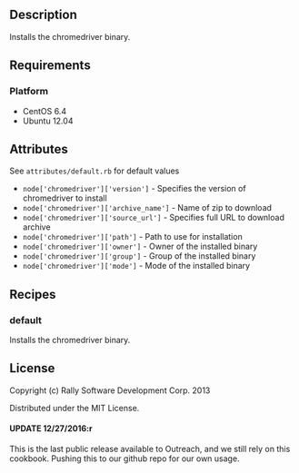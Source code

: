 ## Description
Installs the chromedriver binary.

## Requirements
### Platform
* CentOS 6.4 
* Ubuntu 12.04

## Attributes
See `attributes/default.rb` for default values

* `node['chromedriver']['version']` - Specifies the version of chromedriver to install
* `node['chromedriver']['archive_name']` - Name of zip to download
* `node['chromedriver']['source_url']` - Specifies full URL to download archive
* `node['chromedriver']['path']` - Path to use for installation
* `node['chromedriver']['owner']` - Owner of the installed binary
* `node['chromedriver']['group']` - Group of the installed binary
* `node['chromedriver']['mode']` - Mode of the installed binary

## Recipes
### default
Installs the chromedriver binary.

## License
Copyright (c) Rally Software Development Corp. 2013

Distributed under the MIT License.

#### UPDATE 12/27/2016:r
This is the last public release available to Outreach, and we still rely on this
cookbook. Pushing this to our github repo for our own usage.

